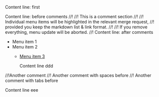 


Content line: first


Content line: before comments
//!
//!  This is a comment section
//!
//!  Individual menu items will be highlighted in the relevant merge request,
//!  provided you keep the markdown list & link format.
//!
//!  If you remove everything, menu update will be aborted.
//!
Content line: after comments



* Menu item 1
* Menu item 2
  * [Menu item 3](https://example.net)

    Content line ddd

//!Another comment
    //! Another comment with spaces before
		//! Another comment with tabs before


Content line eee



